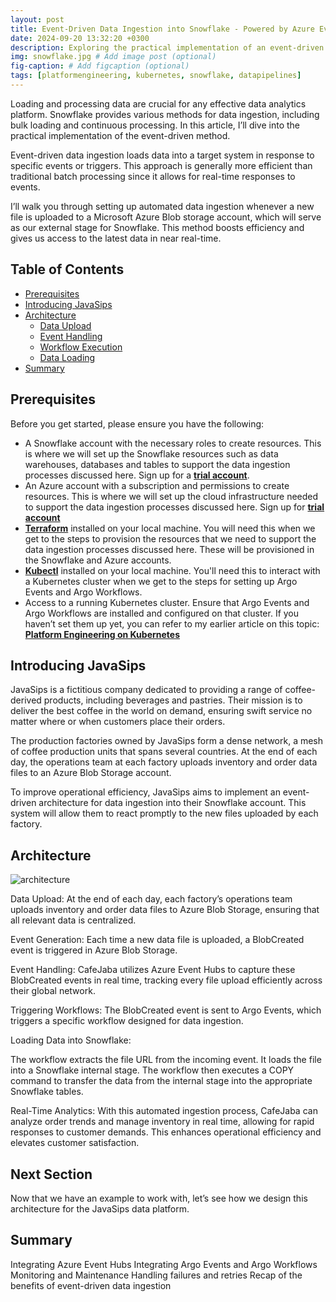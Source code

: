 ```yaml
---
layout: post
title: Event-Driven Data Ingestion into Snowflake - Powered by Azure Event Hub, Argo Events, and Argo Workflows
date: 2024-09-20 13:32:20 +0300
description: Exploring the practical implementation of an event-driven architecture for seamless data ingestion into Snowflake, utilizing Microsoft Azure External Stages, Event Hubs, Argo Events, and Argo Workflows.
img: snowflake.jpg # Add image post (optional)
fig-caption: # Add figcaption (optional)
tags: [platformengineering, kubernetes, snowflake, datapipelines]
---
```


Loading and processing data are crucial for any effective data analytics platform. Snowflake provides various methods for data ingestion, including bulk loading and continuous processing. In this article, I’ll dive into the practical implementation of the event-driven method.

Event-driven data ingestion loads data into a target system in response to specific events or triggers. This approach is generally more efficient than traditional batch processing since it allows for real-time responses to events.

I’ll walk you through setting up automated data ingestion whenever a new file is uploaded to a Microsoft Azure Blob storage account, which will serve as our external stage for Snowflake. This method boosts efficiency and gives us access to the latest data in near real-time.

## Table of Contents
- [Prerequisites ](#prerequisites)
- [Introducing JavaSips ](#introducing-java-sips)
- [Architecture ](#architecture)
  - [Data Upload](#data-upload)
  - [Event Handling ](#event-handling)
  - [Workflow Execution ](#workflow-execution)
  - [Data Loading ](#data-loading)
- [Summary ](#summary)

## Prerequisites
Before you get started, please ensure you have the following:

- A Snowflake account with the necessary roles to create resources. This is where we will set up the Snowflake resources such as data warehouses, databases and tables to support the data ingestion processes discussed here. Sign up for a **[trial account](https://signup.snowflake.com/?utm_source=google&utm_medium=paidsearch&utm_campaign=na-us-en-brand-trial-exact&utm_content=go-eta-evg-ss-free-trial&utm_term=c-g-snowflake%20trial%20account-e&_bt=579123129595&_bk=snowflake%20trial%20account&_bm=e&_bn=g&_bg=136172947348&gclsrc=aw.ds&gad_source=1&gclid=Cj0KCQjw3bm3BhDJARIsAKnHoVWVpbV2-xagFD0LBmC-kxgnMcg0cH1afvWSLIko69Y0DtP6mnHRUCYaAjUREALw_wcB)**.
- An Azure account with a subscription and permissions to create resources. This is where we will set up the cloud infrastructure needed to support the data ingestion processes discussed here. Sign up for **[trial account](https://azure.microsoft.com/en-gb/pricing/offers/ms-azr-0044p/)**
- **[Terraform](https://developer.hashicorp.com/terraform/tutorials/aws-get-started/install-cli)** installed on your local machine. You will need this when we get to the steps to provision the resources that we need to support the data ingestion processes discussed here. These will be provisioned in the Snowflake and Azure accounts.
- **[Kubectl](https://kubernetes.io/docs/tasks/tools/)** installed on your local machine. You'll need this to interact with a Kubernetes cluster when we get to the steps for setting up Argo Events and Argo Workflows.
- Access to a running Kubernetes cluster. Ensure that Argo Events and Argo Workflows are installed and configured on that cluster. If you haven’t set them up yet, you can refer to my earlier article on this topic: **[Platform Engineering on Kubernetes](https://musana.engineering/platform-engineering-on-k8s-part1/)**

## Introducing JavaSips
JavaSips is a fictitious company dedicated to providing a range of coffee-derived products, including beverages and pastries. Their mission is to deliver the best coffee in the world on demand, ensuring swift service no matter where or when customers place their orders.

The production factories owned by JavaSips form a dense network, a mesh of coffee production units that spans several countries. At the end of each day, the operations team at each factory uploads inventory and order data files to an Azure Blob Storage account.

To improve operational efficiency, JavaSips aims to implement an event-driven architecture for data ingestion into their Snowflake account. This system will allow them to react promptly to the new files uploaded by each factory.

## Architecture
![architecture](https://github.com/user-attachments/assets/6b7d2ba9-aa6c-4ae8-a761-0ecac22a3fec)

Data Upload: At the end of each day, each factory’s operations team uploads inventory and order data files to Azure Blob Storage, ensuring that all relevant data is centralized.

Event Generation: Each time a new data file is uploaded, a BlobCreated event is triggered in Azure Blob Storage.

Event Handling: CafeJaba utilizes Azure Event Hubs to capture these BlobCreated events in real time, tracking every file upload efficiently across their global network.

Triggering Workflows: The BlobCreated event is sent to Argo Events, which triggers a specific workflow designed for data ingestion.

Loading Data into Snowflake:

The workflow extracts the file URL from the incoming event.
It loads the file into a Snowflake internal stage.
The workflow then executes a COPY command to transfer the data from the internal stage into the appropriate Snowflake tables.

Real-Time Analytics: With this automated ingestion process, CafeJaba can analyze order trends and manage inventory in real time, allowing for rapid responses to customer demands. This enhances operational efficiency and elevates customer satisfaction.

## Next Section
Now that we have an example to work with, let’s see how we design this architecture for the JavaSips data platform.

## Summary




Integrating Azure Event Hubs
Integrating Argo Events and Argo Workflows
Monitoring and Maintenance
Handling failures and retries
Recap of the benefits of event-driven data ingestion